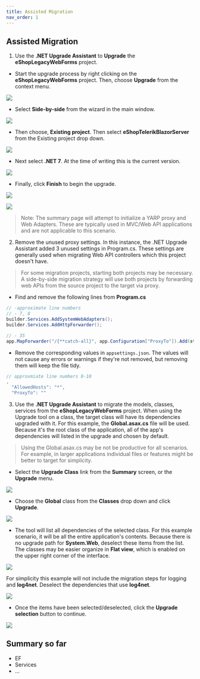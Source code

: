 ```yaml
---
title: Assisted Migration
nav_order: 1
---
```


## Assisted Migration

1. Use the **.NET Upgrade Assistant** to **Upgrade** the **eShopLegacyWebForms** project. 

* Start the upgrade process by right clicking on the **eShopLegacyWebForms** project. Then, choose **Upgrade** from the context menu.

![](img/3-upgrade.png)

* Select **Side-by-side** from the wizard in the main window.

![](img/upgrade-2.png)

* Then choose, **Existing project**. Then select **eShopTelerikBlazorServer** from the Existing project drop down.

![](img/upgrade-4.png)

* Next select **.NET 7**. At the time of writing this is the current version.

![](img/upgrade-6.png)

* Finally, click **Finish** to begin the upgrade.

![](img/upgrade-7.png)

![](img/upgrade-summary.png)

> Note: The summary page will attempt to initialize a YARP proxy and Web Adapters. These are typically used in MVC/Web API applications and are not applicable to this scenario. 

2. Remove the unused proxy settings. In this instance, the .NET Upgrade Assistant added 3 unused settings in Program.cs. These settings are generally used when migrating Web API controllers which this project doesn't have. 

> For some migration projects, starting both projects may be necessary. A side-by-side migration strategy will use both projects by forwarding web APIs from the source project to the target via proxy.  

* Find and remove the following lines from **Program.cs**

```csharp
// -approximate line numbers
// - 7, 8
builder.Services.AddSystemWebAdapters();
builder.Services.AddHttpForwarder();

// - 35
app.MapForwarder("/{**catch-all}", app.Configuration["ProxyTo"]).Add(static builder => ((RouteEndpointBuilder)builder).Order = int.MaxValue);

```

* Remove the corresponding values in `appsettings.json`. The values will not cause any errors or warnings if they're not removed, but removing them will keep the file tidy.

```js
// approxmiate line numbers 8-10
,
  "AllowedHosts": "*",
  "ProxyTo": ""
```

3. Use the **.NET Upgrade Assistant** to migrate the models, classes, services from the **eShopLegacyWebForms** project. When using the Upgrade tool on a class, the target class will have its dependencies upgraded with it. For this example, the **Global.asax.cs** file will be used. Because it's the root class of the application, all of the app's dependencies will listed in the upgrade and chosen by default. 

> Using the Global.asax.cs may be not be productive for all scenarios. For example, in larger applications individual files or features might be better to target for simplicity. 

* Select the **Upgrade Class** link from the **Summary** screen, or the **Upgrade** menu.

![](img/upgrade-class.png)

* Choose the **Global** class from the **Classes** drop down and click **Upgrade**.

![](img/upgrade-class-2.png)

* The tool will list all dependencies of the selected class. For this example scenario, it will be all the entire application's contents. Because there is no upgrade path for **System.Web**, deselect these items from the list. The classes may be easier organize in **Flat view**, which is enabled on the upper right corner of the interface.

![](img/upgrade-class-3.png)

For simplicity this example will not include the migration steps for logging and **log4net**. Deselect the dependencies that use **log4net**. 

![](img/upgrade-class-4.png)

* Once the items have been selected/deselected, click the **Upgrade selection** button to continue.

![](img/upgrade-complete.png)

## Summary so far

<!-- write a summary of what we accomplished -->

* EF
* Services
* ...